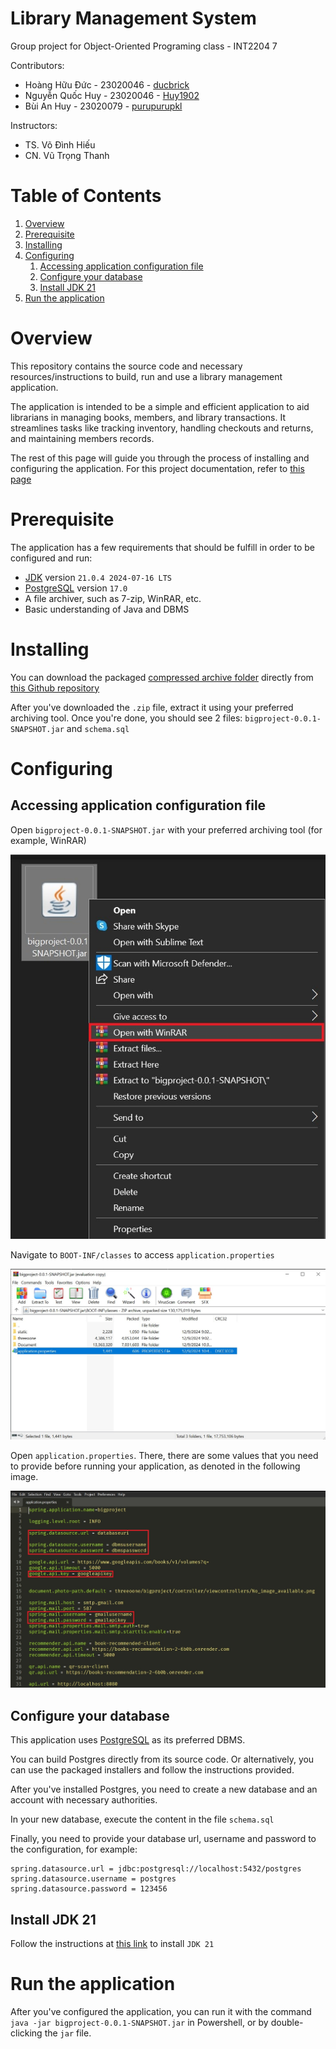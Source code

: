 # Library Management System

Group project for Object-Oriented Programing class - INT2204 7

Contributors:
- Hoàng Hữu Đức - 23020046 - [ducbrick](https://github.com/ducbrick)
- Nguyễn Quốc Huy - 23020046 - [Huy1902](https://github.com/Huy1902)
- Bùi An Huy - 23020079 - [purupurupkl](https://github.com/purupurupkl)

Instructors:
- TS. Võ Đình Hiếu
- CN. Vũ Trọng Thanh

# Table of Contents
1. [Overview](#Overview)
2. [Prerequisite](#Prerequisite)
3. [Installing](#Installing)
4. [Configuring](#Configuring)
	1. [Accessing application configuration file](#accessing-application-configuration-file)
	2. [Configure your database](#configure-your-database)
	3. [Install JDK 21](#install-jdk-21)
5. [Run the application](#run-the-application)

# Overview

This repository contains the source code and necessary resources/instructions to build, run and use a library management application.

The application is intended to be a simple and efficient application to aid librarians in managing books, members, and library transactions. It streamlines tasks like tracking inventory, handling checkouts and returns, and maintaining members records. 

The rest of this page will guide you through the process of installing and configuring the application. For this project documentation, refer to [this page](README-documentation.md)

# Prerequisite

The application has a few requirements that should be fulfill in order to be configured and run:
- [JDK](https://www.oracle.com/java/) version `21.0.4 2024-07-16 LTS`
- [PostgreSQL](https://www.postgresql.org/) version `17.0`
- A file archiver, such as 7-zip, WinRAR, etc.
- Basic understanding of Java and DBMS

# Installing

You can download the packaged [compressed archive folder](https://github.com/ducbrick/bigproject/releases/download/beta/bigproject-0.0.1-SNAPSHOT.zip) directly from [this Github repository](https://github.com/ducbrick/bigproject)

After you've downloaded the `.zip` file, extract it using your preferred archiving tool. Once you're done, you should see 2 files: `bigproject-0.0.1-SNAPSHOT.jar` and `schema.sql`

# Configuring

## Accessing application configuration file

Open `bigproject-0.0.1-SNAPSHOT.jar` with your preferred archiving tool (for example, WinRAR)

![unpacking the executable](readme-resources/unpacking-jar-file.jpg)

Navigate to `BOOT-INF/classes` to access `application.properties`

![navigate to the directory that contains application.properties](readme-resources/access-properties.jpg)

Open `application.properties`. There, there are some values that you need to provide before running your application, as denoted in the following image.

![properties](readme-resources/properties.jpg)

## Configure your database

This application uses [PostgreSQL](https://www.postgresql.org) as its preferred DBMS.

You can build Postgres directly from its source code. Or alternatively, you can use the packaged installers and follow the instructions provided.

After you've installed Postgres, you need to create a new database and an account with necessary authorities.

In your new database, execute the content in the file `schema.sql`

Finally, you need to provide your database url, username and password to the configuration, for example:

```
spring.datasource.url = jdbc:postgresql://localhost:5432/postgres
spring.datasource.username = postgres
spring.datasource.password = 123456
```

## Install JDK 21

Follow the instructions at [this link](https://www.oracle.com/java/technologies/downloads/#java21) to install `JDK 21`

# Run the application

After you've configured the application, you can run it with the command `java -jar bigproject-0.0.1-SNAPSHOT.jar` in Powershell, or by double-clicking the `jar` file.
